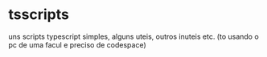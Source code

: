 # tsscripts

uns scripts typescript simples, alguns uteis, outros inuteis etc. (to usando o pc de uma facul e preciso de codespace)
